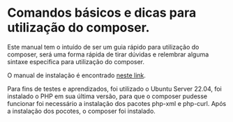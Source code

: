 # Comandos básicos e dicas para utilização do composer.

Este manual tem o intuído de ser um guia rápido para utilização do composer, será uma forma rápida de tirar dúvidas e relembrar alguma sintaxe especifica para utilização do composer.

O manual de instalação é encontrado [neste link](https://getcomposer.org/download/).

Para fins de testes e aprendizados, foi utilizado o Ubuntu Server 22.04, foi instalado o PHP em sua última versão, para que o composer pudesse funcionar foi necessário a instalação dos pacotes php-xml e php-curl. Após a instalação dos pocotes, o composer foi instalado.
